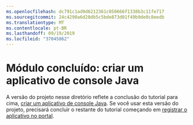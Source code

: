 ```yaml
---
ms.openlocfilehash: dc791c1ad9d6212361c050666f1338b3c11fe717
ms.sourcegitcommit: 24c4290a6d28db5c5bde873d01f49b9de0c8eedb
ms.translationtype: MT
ms.contentlocale: pt-BR
ms.lasthandoff: 09/19/2019
ms.locfileid: "37045862"
---
```

# <a name="completed-module-create-a-java-console-app"></a>Módulo concluído: criar um aplicativo de console Java

A versão do projeto nesse diretório reflete a conclusão do tutorial para cima, [criar um aplicativo de console Java](https://docs.microsoft.com/graph/tutorials/java?tutorial-step=1). Se você usar esta versão do projeto, precisará concluir o restante do tutorial começando em [registrar o aplicativo no portal](https://docs.microsoft.com/graph/tutorials/java?tutorial-step=2).
